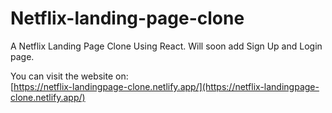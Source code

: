# Netflix-landing-page-clone
A Netflix Landing Page Clone Using React. Will soon add Sign Up and Login page.

You can visit the website on: 
<br>
[https://netflix-landingpage-clone.netlify.app/](https://netflix-landingpage-clone.netlify.app/)

